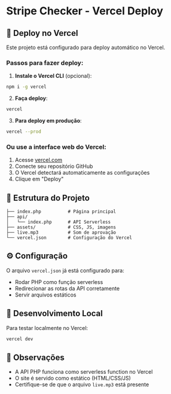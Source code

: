 
# Stripe Checker - Vercel Deploy

## 🚀 Deploy no Vercel

Este projeto está configurado para deploy automático no Vercel.

### Passos para fazer deploy:

1. **Instale o Vercel CLI** (opcional):
```bash
npm i -g vercel
```

2. **Faça deploy**:
```bash
vercel
```

3. **Para deploy em produção**:
```bash
vercel --prod
```

### Ou use a interface web do Vercel:

1. Acesse [vercel.com](https://vercel.com)
2. Conecte seu repositório GitHub
3. O Vercel detectará automaticamente as configurações
4. Clique em "Deploy"

## 📁 Estrutura do Projeto

```
├── index.php          # Página principal
├── api/
│   └── index.php      # API Serverless
├── assets/            # CSS, JS, imagens
├── live.mp3           # Som de aprovação
└── vercel.json        # Configuração do Vercel
```

## ⚙️ Configuração

O arquivo `vercel.json` já está configurado para:
- Rodar PHP como função serverless
- Redirecionar as rotas da API corretamente
- Servir arquivos estáticos

## 🔧 Desenvolvimento Local

Para testar localmente no Vercel:
```bash
vercel dev
```

## 📝 Observações

- A API PHP funciona como serverless function no Vercel
- O site é servido como estático (HTML/CSS/JS)
- Certifique-se de que o arquivo `live.mp3` está presente
